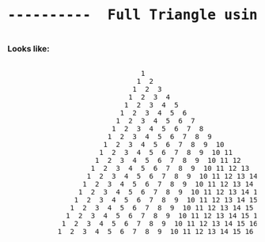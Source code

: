 

<pre><h1 align="center">----------  Full Triangle using Numbers #1  ----------</h1></pre>


### Looks like:

<pre>

                                1
                               1  2
                              1  2  3
                             1  2  3  4
                            1  2  3  4  5
                           1  2  3  4  5  6
                          1  2  3  4  5  6  7
                         1  2  3  4  5  6  7  8
                        1  2  3  4  5  6  7  8  9
                       1  2  3  4  5  6  7  8  9  10
                      1  2  3  4  5  6  7  8  9  10 11
                     1  2  3  4  5  6  7  8  9  10 11 12
                    1  2  3  4  5  6  7  8  9  10 11 12 13
                   1  2  3  4  5  6  7  8  9  10 11 12 13 14
                  1  2  3  4  5  6  7  8  9  10 11 12 13 14 15
                 1  2  3  4  5  6  7  8  9  10 11 12 13 14 15 16
                1  2  3  4  5  6  7  8  9  10 11 12 13 14 15 16 17
               1  2  3  4  5  6  7  8  9  10 11 12 13 14 15 16 17 18
              1  2  3  4  5  6  7  8  9  10 11 12 13 14 15 16 17 18 19
             1  2  3  4  5  6  7  8  9  10 11 12 13 14 15 16 17 18 19 20
            1  2  3  4  5  6  7  8  9  10 11 12 13 14 15 16 17 18 19 20 21

</pre>
